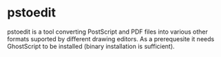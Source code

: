 # pstoedit
pstoedit is a tool converting PostScript and PDF files into various other formats suported by different drawing editors. As a prerequesite it needs GhostScript to be installed (binary installation is sufficient).
